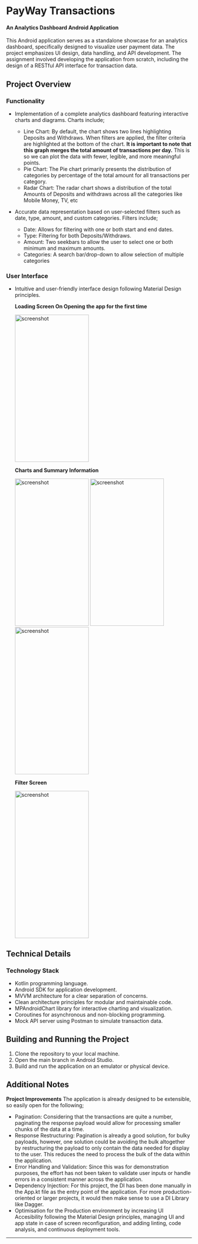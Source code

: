 # PayWay Transactions
#### An Analytics Dashboard Android Application

This Android application serves as a standalone showcase for an analytics dashboard, specifically designed to visualize user payment data. The project emphasizes UI design, data handling, and API development. The assignment involved developing the application from scratch, including the design of a RESTful API interface for transaction data.

## Project Overview

### Functionality

* Implementation of a complete analytics dashboard featuring interactive charts and diagrams. Charts include;
    * Line Chart: By default, the chart shows two lines highlighting Deposits and Withdraws. When filters are applied, the filter criteria are highlighted at the bottom of the chart. **It is important to note that this graph merges the total amount of transactions per day.** This is so we can plot the data with fewer, legible, and more meaningful points.
    * Pie Chart: The Pie chart primarily presents the distribution of categories by percentage of the total amount for all transactions per category.
    * Radar Chart: The radar chart shows a distribution of the total Amounts of Deposits and withdraws across all the categories like Mobile Money, TV, etc

* Accurate data representation based on user-selected filters such as date, type, amount, and custom categories. Filters include;
    * Date: Allows for filtering with one or both start and end dates.
    * Type: Filtering for both Deposits/Withdraws.
    * Amount: Two seekbars to allow the user to select one or both minimum and maximum amounts.
    * Categories: A search bar/drop-down to allow selection of multiple categories

### User Interface

- Intuitive and user-friendly interface design following Material Design principles.


  **Loading Screen On Opening the app for the first time**
  
  <img src="https://github.com/RutaleIvanPaul/PayWay/assets/30496434/a4ffaf07-767c-40c1-b27b-ad43e06a0f1a" alt="screenshot" width="200" height="400"/>

  **Charts and Summary Information**


  <img src="https://github.com/RutaleIvanPaul/PayWay/assets/30496434/0f3f1c3b-0428-4ccd-a1f2-e324dd931277" alt="screenshot" width="200" height="400"/>
  <img src="https://github.com/RutaleIvanPaul/PayWay/assets/30496434/b6213018-99a4-4466-851b-45afab2d4e1a" alt="screenshot" width="200" height="400"/>
  <img src="https://github.com/RutaleIvanPaul/PayWay/assets/30496434/edd959db-e2c6-4acf-980b-6996b245c281" alt="screenshot" width="200" height="400"/>

  **Filter Screen**
  
   <img src="https://github.com/RutaleIvanPaul/PayWay/assets/30496434/d66a6656-0c9c-4ad1-93d9-2ed79a5ab067" alt="screenshot" width="200" height="400"/>

   
## Technical Details

### Technology Stack

- Kotlin programming language.
- Android SDK for application development.
- MVVM architecture for a clear separation of concerns.
- Clean architecture principles for modular and maintainable code.
- MPAndroidChart library for interactive charting and visualization.
- Coroutines for asynchronous and non-blocking programming.
- Mock API server using Postman to simulate transaction data.

## Building and Running the Project

1. Clone the repository to your local machine.
2. Open the main branch in Android Studio.
3. Build and run the application on an emulator or physical device.

## Additional Notes

**Project Improvements**
The application is already designed to be extensible, so easily open for the following;
- Pagination: Considering that the transactions are quite a number, paginating the response payload would allow for processing smaller chunks of the data at a time.
- Response Restructuring: Pagination is already a good solution, for bulky payloads, however, one solution could be avoiding the bulk altogether by restructuring the payload to only contain the data needed for display to the user. This reduces the need to process the bulk of the data within the application.
- Error Handling and Validation: Since this was for demonstration purposes, the effort has not been taken to validate user inputs or handle errors in a consistent manner across the application.
- Dependency Injection: For this project, the DI has been done manually in the App.kt file as the entry point of the application. For more production-oriented or larger projects, it would then make sense to use a DI Library like Dagger.
- Optimisation for the Production environment by increasing UI Accesibility following the Material Design principles, managing UI and app state in case of screen reconfiguration, and adding linting, code analysis, and continuous deployment tools.

---
